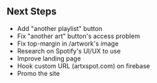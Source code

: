 ## Next Steps
* Add "another playlist" button
* Fix "another art" button's access problem
* Fix top-margin in /artwork's image
* Research on Spotify's UI/UX to use
* Improve landing page
* Hook custom URL (artxspot.com) on firebase
* Promo the site
